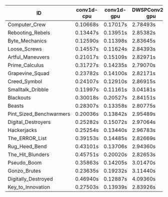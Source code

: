 |ID|conv1d-cpu|conv1d-gpu|DWSPConv2D-gpu|gemm-gpu|avg|
|-|-|-|-|-|-|
|Computer_Crew|0.10668s|0.17017s|2.78493s|1.67583s|1.18440s|
|Rebooting_Rebels|0.13447s|0.13951s|2.85382s|1.66926s|1.19927s|
|Byte_Mechanics|0.12590s|0.11398s|2.83645s|1.77571s|1.21301s|
|Loose_Screws|0.14557s|0.11624s|2.84393s|1.77050s|1.21906s|
|Artful_Maneuvers|0.21017s|0.15109s|2.82971s|1.68887s|1.21996s|
|Prime_Calculus|0.31727s|0.14235s|2.79070s|1.66487s|1.22880s|
|Grapevine_Squad|0.23782s|0.14100s|2.82171s|1.74163s|1.23554s|
|Creed_Symbol|0.24107s|0.12910s|2.86915s|1.77096s|1.25257s|
|Smalltalk_Dribble|0.11997s|0.11161s|3.04181s|1.78589s|1.26482s|
|Blackouts|0.30018s|0.20527s|2.84151s|1.72220s|1.26729s|
|Beasts|0.28307s|0.13358s|2.80775s|1.87415s|1.27464s|
|Pint_Sized_Benchwarmers|0.20036s|0.13842s|2.95489s|1.89030s|1.29600s|
|Digital_Destroyers|0.25282s|0.15072s|2.97064s|1.90389s|1.31952s|
|Hackerjacks|0.25254s|0.13440s|2.96783s|1.94530s|1.32502s|
|The_ERROR_List|0.39153s|0.14485s|2.82669s|1.95321s|1.32907s|
|Rug_Heed_Bend|0.43101s|0.13706s|2.94360s|1.82716s|1.33471s|
|The_Hit_Blunders|0.45751s|0.20020s|2.82653s|1.90333s|1.34689s|
|Pseudo_Boom|0.35863s|0.14205s|3.01470s|1.93581s|1.36280s|
|Gonzo_Brutes|0.23635s|0.19232s|3.11440s|1.93807s|1.37028s|
|Digitally_Destroyed|0.46940s|0.12887s|4.09360s|2.52554s|1.80435s|
|Key_to_Innovation|0.27503s|0.13939s|2.83926s|infs|infs|
